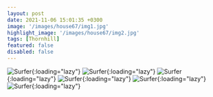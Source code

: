 ```yaml
---
layout: post
date: 2021-11-06 15:01:35 +0300
image: '/images/house67/img1.jpg'
highlight_image: '/images/house67/img2.jpg'
tags: [Thornhill]
featured: false
disabled: false
---
```


![Surfer]({{site.baseurl}}/images/house67/img3.jpg){:loading="lazy"}
![Surfer]({{site.baseurl}}/images/house67/img4.jpg){:loading="lazy"}
![Surfer]({{site.baseurl}}/images/house67/img5.jpg){:loading="lazy"}
![Surfer]({{site.baseurl}}/images/house67/img6.jpg){:loading="lazy"}
![Surfer]({{site.baseurl}}/images/house67/img7.jpg){:loading="lazy"}
![Surfer]({{site.baseurl}}/images/house67/img8.jpg){:loading="lazy"} 